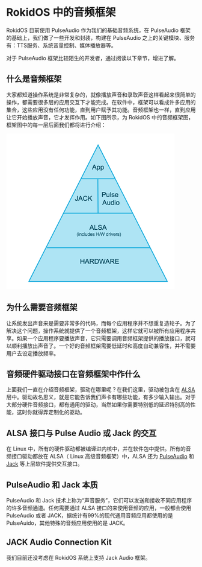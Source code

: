 # RokidOS 中的音频框架

RokidOS 目前使用 PulseAudio 作为我们的基础音频系统，在 PulseAudio 框架的基础上，我们做了一些开发和封装，构建在 PulseAudio 之上的关键模块、服务有：TTS服务、系统音量控制、媒体播放器等。

对于 PulseAudio 框架比较陌生的开发者，通过阅读以下章节，增进了解。

## 什么是音频框架

大家都知道操作系统是非常复杂的，就像播放声音和录取声音这样看起来很简单的操作，都需要很多层的应用交互下才能完成。在软件中，框架可以看成许多应用的集合，这些应用没有任何功能，直到用户赋予其功能。音频框架也一样，直到应用让它开始播放声音，它才发挥作用。如下图所示，为 RokidOS 中的音频框架图，框架图中的每一层后面我们都将进行介绍：

![AudioArchitecture](../../files/AudioArchitecture.png)

## 为什么需要音频框架

让系统发出声音来是需要非常多的代码，而每个应用程序并不想重复造轮子。为了解决这个问题，操作系统就提供了一个音频框架，这样它就可以被所有应用程序共享。如果一个应用程序要播放声音，它只需要调用音频框架提供的播放接口，就可以顺利播放出声音了。一个好的音频框架需要低延时和高度自动兼容性，并不需要用户去设定播放频率。

## 音频硬件驱动接口在音频框架中作什么

上面我们一直在介绍音频框架，驱动在哪里呢？在我们这里，驱动被包含在 [ALSA](https://zh.wikipedia.org/wiki/ALSA) 层中。驱动故名思义，就是它能告诉我们声卡有哪些功能，有多少输入输出。对于大部分硬件音频接口，都有通用的驱动，当然如果你需要特别低的延迟特别高的性能，这时你就得弄定制化的驱动。

## ALSA 接口与 Pulse Audio 或 Jack 的交互

在 Linux 中，所有的硬件驱动都被编译进内核中，并在软件包中提供。所有的音频接口驱动都放在 ALSA（ Linux 高级音频框架）中，ALSA 还为 [PulseAudio](https://wiki.archlinux.org/index.php/PulseAudio) 和 [Jack](https://wiki.archlinux.org/index.php/JACK_Audio_Connection_Kit) 等上层软件提供交互接口。

## PulseAudio 和 Jack 本质

PulseAudio 和 Jack 技术上称为“声音服务”，它们可以发送和接收不同应用程序的许多音频通道。任何需要通过 ALSA 接口的来使用音频的应用，一般都会使用 PulseAudio 或者 JACK，据统计有99%的现代通用音频应用都使用的是 PulseAuido，其他特殊的音频应用使用的是 JACK。

## JACK Audio Connection Kit

我们目前还没考虑在 RokidOS 系统上支持 Jack Audio 框架。

